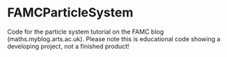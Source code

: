 # FAMCParticleSystem
Code for the particle system tutorial on the FAMC blog (maths.myblog.arts.ac.uk). Please note this is educational code showing a developing project, not a finished product!

